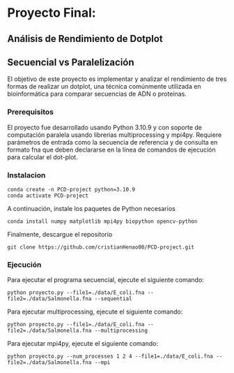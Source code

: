 # Proyecto Final:

## Análisis de Rendimiento de Dotplot

## Secuencial vs Paralelización

El objetivo de este proyecto es implementar y analizar el rendimiento de tres formas de realizar un dotplot, una técnica comúnmente utilizada en bioinformática para comparar secuencias de ADN o proteínas.

### Prerequisitos

El proyecto fue desarrollado usando Python 3.10.9 y con soporte de computación paralela usando librerias multiprocessing y mpi4py. Requiere parámetros de entrada como la secuencia de referencia y de consulta en formato fna que deben declararse en la línea de comandos de ejecución para calcular el dot-plot.

### Instalacion

```
conda create -n PCD-project python=3.10.9
conda activate PCD-project
```

A continuación, instale los paquetes de Python necesarios

```
conda install numpy matplotlib mpi4py biopython opencv-python
```

Finalmente, descargue el repositorio

```
git clone https://github.com/cristianHenao00/PCD-project.git
```

### Ejecución

Para ejecutar el programa secuencial, ejecute el siguiente comando:

```
python proyecto.py --file1=./data/E_coli.fna --file2=./data/Salmonella.fna --sequential
```

Para ejecutar multiprocessing, ejecute el siguiente comando:

```
python proyecto.py --file1=./data/E_coli.fna --file2=./data/Salmonella.fna --multiprocessing
```

Para ejecutar mpi4py, ejecute el siguiente comando:

```
python proyecto.py --num_processes 1 2 4 --file1=./data/E_coli.fna --file2=./data/Salmonella.fna --mpi
```
